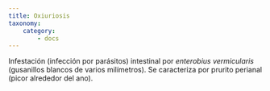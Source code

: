 ```yaml
---
title: Oxiuriosis
taxonomy:
    category:
        - docs
---
```


Infestación (infección por parásitos) intestinal por _enterobius vermicularis_ (gusanillos blancos de varios milímetros). Se caracteriza por prurito perianal (picor alrededor del ano).
